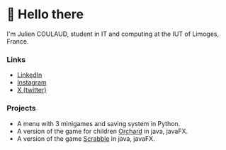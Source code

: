 # 👋 Hello there
I'm Julien COULAUD, student in IT and computing at the IUT of Limoges, France.

### Links
 - [LinkedIn](https://www.linkedin.com/in/julien-coulaud-25275b22a/)
 - [Instagram](https://www.instagram.com/neiluj_9/)
 - [X (twitter)](https://x.com/NeiluJ_9)

### Projects
 - A menu with 3 minigames and saving system in Python.
 - A version of the game for children [Orchard](https://git.unilim.fr/bidault17/orchard) in java, javaFX.
 - A version of the game [Scrabble](https://github.com/Mdeterne/scrabble) in java, javaFX.
